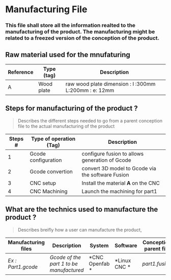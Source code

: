 # Manufacturing File

### This file shall store all the information realted to the manufacturing of the product. The manufacturing might be related to a freezed version of the conception of the product.

## Raw material used for the mnufaturing
Reference | Type (tag) | Description
----------|------------|------------
A | Wood plate| raw wood plate dimension : l :300mm L:200mm : e: 12mm


## Steps for manufacturing of the product ?
> Describes the different steps needed to go from a parent conception file to the actual manufacturing of the product

Steps # | Type of operation (Tag) |  Description 
--------|-------------------------|-------------
1 | Gcode configuration | configure fusion to allows generation of Gcode 
2 | Gcode convertion | convert 3D model to Gcode via the software Fusion 
3 | CNC setup | Install the material **A** on the CNC
4 | CNC Machining | Launch the machining for part1



## What are the technics used to manufacture the product ? 
> Describes breifly how a user can manufacture the product, 


 Manufacturing files	| Description	| System	| Software	| Conception parent file	| Material
 ---------------------|-------------|---------|-----------|-------------------------|---------
*Ex : Part1.gcode*	|*Gcode of the part 1 to be manufactured*	|*CNC Openfab	*|*Linux CNC	*|*part1.fusion*|	*Wood*

